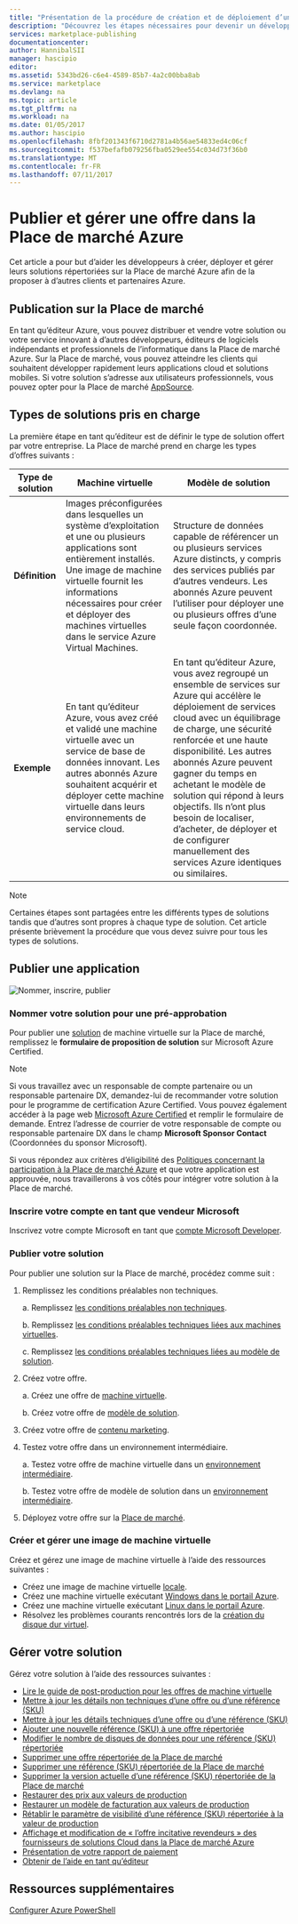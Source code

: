 ```yaml
---
title: "Présentation de la procédure de création et de déploiement d’une offre dans le Marketplace | Microsoft Docs"
description: "Découvrez les étapes nécessaires pour devenir un développeur Microsoft approuvé, et pour créer et déployer une image de machine virtuelle, un modèle, un service de données ou un service de développement dans la Place de marché Azure."
services: marketplace-publishing
documentationcenter: 
author: HannibalSII
manager: hascipio
editor: 
ms.assetid: 5343bd26-c6e4-4589-85b7-4a2c00bba8ab
ms.service: marketplace
ms.devlang: na
ms.topic: article
ms.tgt_pltfrm: na
ms.workload: na
ms.date: 01/05/2017
ms.author: hascipio
ms.openlocfilehash: 8fbf201343f6710d2781a4b56ae54833ed4c06cf
ms.sourcegitcommit: f537befafb079256fba0529ee554c034d73f36b0
ms.translationtype: MT
ms.contentlocale: fr-FR
ms.lasthandoff: 07/11/2017
---
```

# <a name="publish-and-manage-an-offer-in-the-azure-marketplace"></a>Publier et gérer une offre dans la Place de marché Azure
Cet article a pour but d’aider les développeurs à créer, déployer et gérer leurs solutions répertoriées sur la Place de marché Azure afin de la proposer à d’autres clients et partenaires Azure.

## <a name="marketplace-publishing"></a>Publication sur la Place de marché
En tant qu’éditeur Azure, vous pouvez distribuer et vendre votre solution ou votre service innovant à d’autres développeurs, éditeurs de logiciels indépendants et professionnels de l’informatique dans la Place de marché Azure. Sur la Place de marché, vous pouvez atteindre les clients qui souhaitent développer rapidement leurs applications cloud et solutions mobiles. Si votre solution s’adresse aux utilisateurs professionnels, vous pouvez opter pour la Place de marché [AppSource](http://appsource.microsoft.com).


## <a name="supported-types-of-solutions"></a>Types de solutions pris en charge
La première étape en tant qu’éditeur est de définir le type de solution offert par votre entreprise. La Place de marché prend en charge les types d’offres suivants :

|Type de solution|Machine virtuelle|Modèle de solution|
|---|---|---|
|**Définition**|Images préconfigurées dans lesquelles un système d’exploitation et une ou plusieurs applications sont entièrement installés. Une image de machine virtuelle fournit les informations nécessaires pour créer et déployer des machines virtuelles dans le service Azure Virtual Machines.|Structure de données capable de référencer un ou plusieurs services Azure distincts, y compris des services publiés par d’autres vendeurs. Les abonnés Azure peuvent l’utiliser pour déployer une ou plusieurs offres d’une seule façon coordonnée.|
|**Exemple**|En tant qu’éditeur Azure, vous avez créé et validé une machine virtuelle avec un service de base de données innovant. Les autres abonnés Azure souhaitent acquérir et déployer cette machine virtuelle dans leurs environnements de service cloud.|En tant qu’éditeur Azure, vous avez regroupé un ensemble de services sur Azure qui accélère le déploiement de services cloud avec un équilibrage de charge, une sécurité renforcée et une haute disponibilité. Les autres abonnés Azure peuvent gagner du temps en achetant le modèle de solution qui répond à leurs objectifs. Ils n’ont plus besoin de localiser, d’acheter, de déployer et de configurer manuellement des services Azure identiques ou similaires.|

> [!NOTE]
> Certaines étapes sont partagées entre les différents types de solutions tandis que d’autres sont propres à chaque type de solution. Cet article présente brièvement la procédure que vous devez suivre pour tous les types de solutions.

## <a name="publish-a-solution"></a>Publier une application
![Nommer, inscrire, publier](media/marketplace-publishing-getting-started/img01.png)

### <a name="nominate-your-solution-for-pre-approval"></a>Nommer votre solution pour une pré-approbation
Pour publier une [solution](https://createopportunity.azurewebsites.net) de machine virtuelle sur la Place de marché, remplissez le **formulaire de proposition de solution** sur Microsoft Azure Certified.

>[!NOTE]
> Si vous travaillez avec un responsable de compte partenaire ou un responsable partenaire DX, demandez-lui de recommander votre solution pour le programme de certification Azure Certified. Vous pouvez également accéder à la page web [Microsoft Azure Certified](http://createopportunity.azurewebsites.net) et remplir le formulaire de demande. Entrez l’adresse de courrier de votre responsable de compte ou responsable partenaire DX dans le champ **Microsoft Sponsor Contact** (Coordonnées du sponsor Microsoft).

Si vous répondez aux critères d’éligibilité des [Politiques concernant la participation à la Place de marché Azure](http://go.microsoft.com/fwlink/?LinkID=526833) et que votre application est approuvée, nous travaillerons à vos côtés pour intégrer votre solution à la Place de marché.

### <a name="register-your-account-as-a-microsoft-seller"></a>Inscrire votre compte en tant que vendeur Microsoft
Inscrivez votre compte Microsoft en tant que [compte Microsoft Developer](marketplace-publishing-accounts-creation-registration.md).

### <a name="publish-your-solution"></a>Publier votre solution
Pour publier une solution sur la Place de marché, procédez comme suit :
1. Remplissez les conditions préalables non techniques.

    a. Remplissez [les conditions préalables non techniques](marketplace-publishing-pre-requisites.md).

    b. Remplissez [les conditions préalables techniques liées aux machines virtuelles](marketplace-publishing-vm-image-creation-prerequisites.md).

    c. Remplissez [les conditions préalables techniques liées au modèle de solution](marketplace-publishing-solution-template-creation-prerequisites.md).

2. Créez votre offre.

    a. Créez une offre de [machine virtuelle](marketplace-publishing-vm-image-creation.md).

    b. Créez votre offre de [modèle de solution](marketplace-publishing-solution-template-creation.md).

3. Créez votre offre de [contenu marketing](marketplace-publishing-push-to-staging.md).

4. Testez votre offre dans un environnement intermédiaire.

    a. Testez votre offre de machine virtuelle dans un [environnement intermédiaire](marketplace-publishing-vm-image-test-in-staging.md).

    b. Testez votre offre de modèle de solution dans un [environnement intermédiaire](marketplace-publishing-solution-template-test-in-staging.md).

5. Déployez votre offre sur la [Place de marché](marketplace-publishing-push-to-production.md).


### <a name="create-and-manage-a-virtual-machine-image"></a>Créer et gérer une image de machine virtuelle
Créez et gérez une image de machine virtuelle à l’aide des ressources suivantes :
* Créez une image de machine virtuelle [locale](marketplace-publishing-vm-image-creation-on-premise.md).
* Créez une machine virtuelle exécutant [Windows dans le portail Azure](../virtual-machines/virtual-machines-windows-hero-tutorial.md?toc=%2fazure%2fvirtual-machines%2fwindows%2ftoc.json).
* Créez une machine virtuelle exécutant [Linux dans le portail Azure](../virtual-machines/linux/quick-create-portal.md?toc=%2fazure%2fvirtual-machines%2flinux%2ftoc.json).
* Résolvez les problèmes courants rencontrés lors de la [création du disque dur virtuel](marketplace-publishing-vm-image-creation-troubleshooting.md).

## <a name="manage-your-solution"></a>Gérer votre solution
Gérez votre solution à l’aide des ressources suivantes :
* [Lire le guide de post-production pour les offres de machine virtuelle](marketplace-publishing-vm-image-post-publishing.md)
* [Mettre à jour les détails non techniques d’une offre ou d’une référence (SKU)](marketplace-publishing-vm-image-post-publishing.md#update-the-nontechnical-details-of-an-offer-or-a-sku)
* [Mettre à jour les détails techniques d’une offre ou d’une référence (SKU)](marketplace-publishing-vm-image-post-publishing.md#update-the-technical-details-of-a-sku)
* [Ajouter une nouvelle référence (SKU) à une offre répertoriée](marketplace-publishing-vm-image-post-publishing.md#add-a-new-sku-under-a-listed-offer)
* [Modifier le nombre de disques de données pour une référence (SKU) répertoriée](marketplace-publishing-vm-image-post-publishing.md#change-the-data-disk-count-for-a-listed-sku)
* [Supprimer une offre répertoriée de la Place de marché](marketplace-publishing-vm-image-post-publishing.md)
* [Supprimer une référence (SKU) répertoriée de la Place de marché](marketplace-publishing-vm-image-post-publishing.md#delete-a-listed-sku-from-the-marketplace)
* [Supprimer la version actuelle d’une référence (SKU) répertoriée de la Place de marché](marketplace-publishing-vm-image-post-publishing.md#delete-the-current-version-of-a-listed-sku-from-the-marketplace)
* [Restaurer des prix aux valeurs de production](marketplace-publishing-vm-image-post-publishing.md#revert-the-listing-price-to-production-values)
* [Restaurer un modèle de facturation aux valeurs de production](marketplace-publishing-vm-image-post-publishing.md#revert-the-billing-model-to-production-values)
* [Rétablir le paramètre de visibilité d’une référence (SKU) répertoriée à la valeur de production](marketplace-publishing-vm-image-post-publishing.md#revert-the-visibility-setting-of-a-listed-sku-to-the-production-value)
* [Affichage et modification de « l’offre incitative revendeurs » des fournisseurs de solutions Cloud dans la Place de marché Azure](marketplace-publishing-csp-incentive.md)
* [Présentation de votre rapport de paiement](marketplace-publishing-report-payout.md)
* [Obtenir de l’aide en tant qu’éditeur](marketplace-publishing-get-publisher-support.md)

## <a name="additional-resources"></a>Ressources supplémentaires
[Configurer Azure PowerShell](marketplace-publishing-powershell-setup.md)
